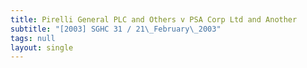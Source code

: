 ```yaml
---
title: Pirelli General PLC and Others v PSA Corp Ltd and Another
subtitle: "[2003] SGHC 31 / 21\_February\_2003"
tags: null
layout: single
---
```


